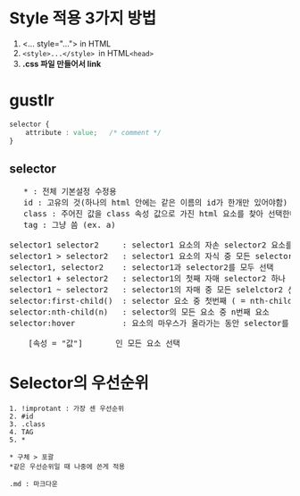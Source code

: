 # Style 적용 3가지 방법
1. <... style="..."> in HTML
1. ```<style>...</style> ```in HTML```<head>```
1. __.css 파일 만들어서 link__

# gustlr
```css
selector {
    attribute : value;   /* comment */
}
```

## selector

<pre>
   * : 전체 기본설정 수정용 
   id : 고유의 것(하나의 html 안에는 같은 이름의 id가 한개만 있어야함) , #을 앞에 붙임 
   class : 주어진 값을 class 속성 값으로 가진 html 요소를 찾아 선택한다, .을 앞에 붙임 (분류) 
   tag : 그냥 씀 (ex. a)     
   
selector1 selector2     : selector1 요소의 자손 selector2 요소를 선택한다 
selector1 > selector2   : selector1 요소의 자식 중 모든 selector2 
selector1, selector2    : selector1과 selector2를 모두 선택 
selector1 + selector2   : selector1의 첫째 자매 selector2 하나 선택 (!! selector1은 선택X)
selector1 ~ selector2   : selector1의 자매 중 모든 selelctor2 선택
selector:first-child()  : selector 요소 중 첫번째 ( = nth-child(1) )
selector:nth-child(n)   : selector의 모든 요소 중 n번째 요소 
selector:hover          : 요소의 마우스가 올라가는 동안 selector를 선택 

    [속성 = "값"]       <TAG 속성 = "값">인 모든 요소 선택
</pre>

    
# Selector의 우선순위
    1. !improtant : 가장 센 우선순위
    2. #id
    3. .class
    4. TAG
    5. *

    * 구체 > 포괄
    *같은 우선순위일 때 나중에 쓴게 적용
    
    .md : 마크다운
